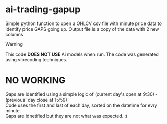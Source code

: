 # ai-trading-gapup
Simple python function to open a OHLCV csv file with minute price data to identify price GAPS going up. Output file is a copy of the data with 2 new columns
> [!WARNING]
> This code **DOES NOT USE** Ai models when run. The code was generated using vibecoding techniques. 
> 

# NO WORKING
Gaps are identified using a simple logic of (current day's open at 9:30) - (previous' day close at 15:59)  
Code uses the first and last of each day, sorted on the datetime for evry minute.  
Gaps are idnetified but they are not what was expected. :(  
